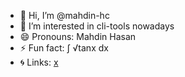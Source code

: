 - 👋 Hi, I’m @mahdin-hc
- 👀 I’m interested in cli-tools nowadays 
- 😄 Pronouns: Mahdin Hasan
- ⚡ Fun fact: ∫ √tanx dx
- 🌀 Links: 
     [x](https://x.com/mahdin_hc)

<!---
mahdin-hc/mahdin-hc is a ✨ special ✨ repository because its `README.md` (this file) appears on your GitHub profile.
You can click the Preview link to take a look at your changes.
--->
